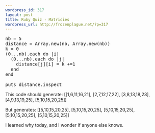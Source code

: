 ```yaml
--- 
wordpress_id: 317
layout: post
title: Ruby Quiz - Matricies
wordpress_url: http://frozenplague.net/?p=317
---
```

<pre lang='ruby'>
nb = 5
distance = Array.new(nb, Array.new(nb))
k = 0
(0...nb).each do |i|
  (0...nb).each do |j|
    distance[j][i] = k +=1
  end
end

puts distance.inspect
</pre>

This code should generate:
<span class='term'>[[1,6,11,16,21], [2,7,12,17,22], [3,8,13,18,23], [4,9,13,19,25], [5,10,15,20,25]]</span>

But generates:
<span class='term'>[[5,10,15,20,25], [5,10,15,20,25], [5,10,15,20,25], [5,10,15,20,25], [5,10,15,20,25]]</span>

I learned why today, and I wonder if anyone else knows.
